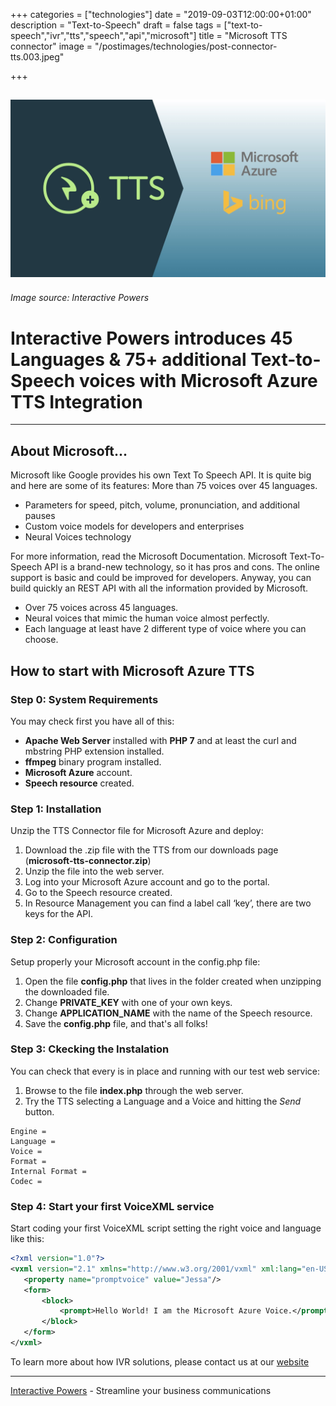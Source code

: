 +++
categories = ["technologies"]
date = "2019-09-03T12:00:00+01:00"
description = "Text-to-Speech"
draft = false
tags = ["text-to-speech","ivr","tts","speech","api","microsoft"]
title = "Microsoft TTS connector"
image = "/postimages/technologies/post-connector-tts.003.jpeg"

+++

![Microsoft Azure TTS](/postimages/technologies/post-connector-tts.003.jpeg)
---------
###### Image source: Interactive Powers

#	Interactive Powers introduces 45 Languages & 75+ additional Text-to-Speech voices with Microsoft Azure TTS Integration
---

##	About Microsoft...

Microsoft like Google provides his own Text To Speech API. It is quite big and here are some of its features:
More than 75 voices over 45 languages.

* Parameters for speed, pitch, volume, pronunciation, and additional pauses
* Custom voice models for developers and enterprises
* Neural Voices technology

For more information, read the Microsoft Documentation. Microsoft Text-To- Speech API is a brand-new technology, so it has pros and cons. The online support is basic and could be improved for developers. Anyway, you can build quickly an REST API with all the information provided by Microsoft.

* Over 75 voices across 45 languages.
* Neural voices that mimic the human voice almost perfectly.
* Each language at least have 2 different type of voice where you can choose.

## How to start with Microsoft Azure TTS

###	Step 0: System Requirements

You may check first you have all of this:

* **Apache Web Server** installed with **PHP 7** and at least the curl and mbstring PHP extension installed.
* **ffmpeg** binary program installed.
* **Microsoft Azure** account.
* **Speech resource** created. 

###	Step 1: Installation

Unzip the TTS Connector file for Microsoft Azure and deploy:

1. Download the .zip file with the TTS from our downloads page (**microsoft-tts-connector.zip**)
2. Unzip the file into the web server.
3. Log into your Microsoft Azure account and go to the portal.
4. Go to the Speech resource created.
5. In Resource Management you can find a label call ‘key’, there are two keys for the API.

###	Step 2: Configuration

Setup properly your Microsoft account in the config.php file:

1. Open the file **config.php** that lives in the folder created when unzipping the downloaded file.
2. Change  **PRIVATE_KEY** with one of your own keys.
3. Change  **APPLICATION_NAME** with the name of the Speech resource.
5. Save the **config.php**  file, and that's all folks!

###	Step 3: Ckecking the Instalation

You can check that every is in place and running with our test web service:

1. Browse to the file **index.php** through the web server.
2. Try the TTS selecting a Language and a Voice and hitting the *Send* button.

~~~text
Engine =
Language = 
Voice =
Format =
Internal Format =
Codec =
~~~

###	Step 4: Start your first VoiceXML service

Start coding your first VoiceXML script setting the right voice and language like this:

~~~xml
<?xml version="1.0"?>
<vxml version="2.1" xmlns="http://www.w3.org/2001/vxml" xml:lang="en-US">
   <property name="promptvoice" value="Jessa"/>
   <form>
       <block>
           <prompt>Hello World! I am the Microsoft Azure Voice.</prompt>
       </block>
   </form>
</vxml>
~~~

To learn more about how IVR solutions, please contact us at our [website](https://www.ivrpowers.com/)

---
[Interactive Powers](http://www.ivrpowers.com/) - Streamline your business communications


